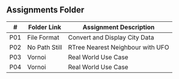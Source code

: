 
##  Assignments Folder

|   #   | Folder Link   | Assignment Description              |  
| :---: | -----------   | --------------------------------    |
|   P01 | File Format   |  Convert and Display City Data      |
|   P02 | No Path Still | RTree Nearest Neighbour with UFO    |
|   P03 | Vornoi        | Real World Use Case                 |
|   P04 | Vornoi        | Real World Use Case                 |
